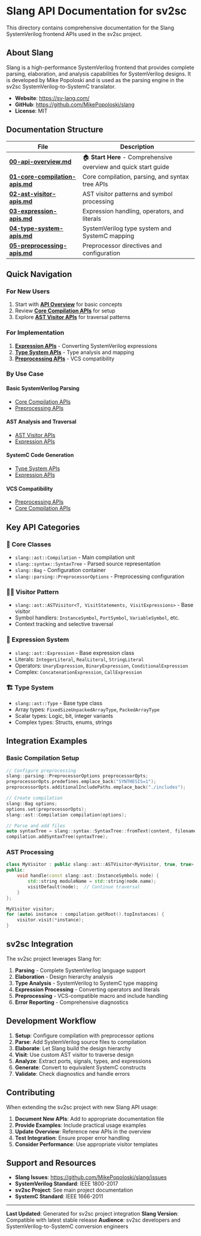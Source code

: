 # Slang API Documentation for sv2sc

This directory contains comprehensive documentation for the Slang SystemVerilog frontend APIs used in the sv2sc project.

## About Slang

Slang is a high-performance SystemVerilog frontend that provides complete parsing, elaboration, and analysis capabilities for SystemVerilog designs. It is developed by Mike Popoloski and is used as the parsing engine in the sv2sc SystemVerilog-to-SystemC translator.

- **Website**: https://sv-lang.com/
- **GitHub**: https://github.com/MikePopoloski/slang
- **License**: MIT

## Documentation Structure

| File | Description |
|------|-------------|
| **[00-api-overview.md](00-api-overview.md)** | 🏠 **Start Here** - Comprehensive overview and quick start guide |
| **[01-core-compilation-apis.md](01-core-compilation-apis.md)** | Core compilation, parsing, and syntax tree APIs |
| **[02-ast-visitor-apis.md](02-ast-visitor-apis.md)** | AST visitor patterns and symbol processing |
| **[03-expression-apis.md](03-expression-apis.md)** | Expression handling, operators, and literals |
| **[04-type-system-apis.md](04-type-system-apis.md)** | SystemVerilog type system and SystemC mapping |
| **[05-preprocessing-apis.md](05-preprocessing-apis.md)** | Preprocessor directives and configuration |

## Quick Navigation

### For New Users
1. Start with **[API Overview](00-api-overview.md)** for basic concepts
2. Review **[Core Compilation APIs](01-core-compilation-apis.md)** for setup
3. Explore **[AST Visitor APIs](02-ast-visitor-apis.md)** for traversal patterns

### For Implementation
1. **[Expression APIs](03-expression-apis.md)** - Converting SystemVerilog expressions
2. **[Type System APIs](04-type-system-apis.md)** - Type analysis and mapping
3. **[Preprocessing APIs](05-preprocessing-apis.md)** - VCS compatibility

### By Use Case

#### Basic SystemVerilog Parsing
- [Core Compilation APIs](01-core-compilation-apis.md#slangastcompilation)
- [Preprocessing APIs](05-preprocessing-apis.md#slangparsingpreprocessoroptions)

#### AST Analysis and Traversal  
- [AST Visitor APIs](02-ast-visitor-apis.md#slangastastvisitertrue-true)
- [Expression APIs](03-expression-apis.md#slangastexpression)

#### SystemC Code Generation
- [Type System APIs](04-type-system-apis.md#type-mapping-to-systemc)
- [Expression APIs](03-expression-apis.md#systemc-signal-handling)

#### VCS Compatibility
- [Preprocessing APIs](05-preprocessing-apis.md#vcs-compatible-define-processing)
- [Core Compilation APIs](01-core-compilation-apis.md#slangbag)

## Key API Categories

### 🔧 Core Classes
- `slang::ast::Compilation` - Main compilation unit
- `slang::syntax::SyntaxTree` - Parsed source representation  
- `slang::Bag` - Configuration container
- `slang::parsing::PreprocessorOptions` - Preprocessing configuration

### 🚶‍♂️ Visitor Pattern
- `slang::ast::ASTVisitor<T, VisitStatements, VisitExpressions>` - Base visitor
- Symbol handlers: `InstanceSymbol`, `PortSymbol`, `VariableSymbol`, etc.
- Context tracking and selective traversal

### 📝 Expression System
- `slang::ast::Expression` - Base expression class
- Literals: `IntegerLiteral`, `RealLiteral`, `StringLiteral`
- Operators: `UnaryExpression`, `BinaryExpression`, `ConditionalExpression`
- Complex: `ConcatenationExpression`, `CallExpression`

### 🏗️ Type System
- `slang::ast::Type` - Base type class
- Array types: `FixedSizeUnpackedArrayType`, `PackedArrayType`
- Scalar types: Logic, bit, integer variants
- Complex types: Structs, enums, strings

## Integration Examples

### Basic Compilation Setup
```cpp
// Configure preprocessing
slang::parsing::PreprocessorOptions preprocessorOpts;
preprocessorOpts.predefines.emplace_back("SYNTHESIS=1");
preprocessorOpts.additionalIncludePaths.emplace_back("./includes");

// Create compilation
slang::Bag options;
options.set(preprocessorOpts);
slang::ast::Compilation compilation(options);

// Parse and add files
auto syntaxTree = slang::syntax::SyntaxTree::fromText(content, filename, filename);
compilation.addSyntaxTree(syntaxTree);
```

### AST Processing
```cpp
class MyVisitor : public slang::ast::ASTVisitor<MyVisitor, true, true> {
public:
    void handle(const slang::ast::InstanceSymbol& node) {
        std::string moduleName = std::string(node.name);
        visitDefault(node);  // Continue traversal
    }
};

MyVisitor visitor;
for (auto& instance : compilation.getRoot().topInstances) {
    visitor.visit(*instance);
}
```

## sv2sc Integration

The sv2sc project leverages Slang for:

1. **Parsing** - Complete SystemVerilog language support
2. **Elaboration** - Design hierarchy analysis  
3. **Type Analysis** - SystemVerilog to SystemC type mapping
4. **Expression Processing** - Converting operators and literals
5. **Preprocessing** - VCS-compatible macro and include handling
6. **Error Reporting** - Comprehensive diagnostics

## Development Workflow

1. **Setup**: Configure compilation with preprocessor options
2. **Parse**: Add SystemVerilog source files to compilation
3. **Elaborate**: Let Slang build the design hierarchy
4. **Visit**: Use custom AST visitor to traverse design
5. **Analyze**: Extract ports, signals, types, and expressions
6. **Generate**: Convert to equivalent SystemC constructs
7. **Validate**: Check diagnostics and handle errors

## Contributing

When extending the sv2sc project with new Slang API usage:

1. **Document New APIs**: Add to appropriate documentation file
2. **Provide Examples**: Include practical usage examples
3. **Update Overview**: Reference new APIs in the overview
4. **Test Integration**: Ensure proper error handling
5. **Consider Performance**: Use appropriate visitor templates

## Support and Resources

- **Slang Issues**: https://github.com/MikePopoloski/slang/issues
- **SystemVerilog Standard**: IEEE 1800-2017  
- **sv2sc Project**: See main project documentation
- **SystemC Standard**: IEEE 1666-2011

---

**Last Updated**: Generated for sv2sc project integration
**Slang Version**: Compatible with latest stable release
**Audience**: sv2sc developers and SystemVerilog-to-SystemC conversion engineers